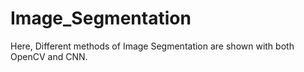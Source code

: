 # Image_Segmentation
Here, Different methods of Image Segmentation are shown with both OpenCV and CNN.
